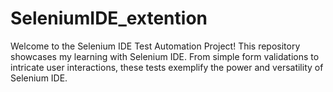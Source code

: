 # SeleniumIDE_extention
Welcome to the Selenium IDE Test Automation Project! This repository showcases my learning with Selenium IDE. From simple form validations to intricate user interactions, these tests exemplify the power and versatility of Selenium IDE. 
